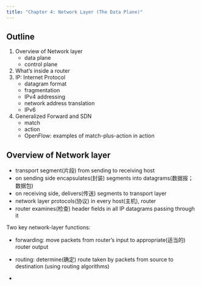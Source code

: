 ```yaml
---
title: "Chapter 4: Network Layer (The Data Plane)"
---
```


## Outline

1. Overview of Network layer
   - data plane
   - control plane
2. What’s inside a router
3. IP: Internet Protocol
   - datagram format
   - fragmentation
   - IPv4 addressing
   - network address translation
   - IPv6
4. Generalized Forward and SDN
   - match
   - action
   - OpenFlow: examples of match-plus-action in action

## Overview of Network layer

- transport segment(片段) from sending to receiving host 
- on sending side encapsulates(封装) segments into datagrams(数据报；数据包)
- on receiving side, delivers(传送) segments to transport layer
- network layer protocols(协议) in every host(主机), router
- router examines(检查) header fields in all IP datagrams passing through it

Two key network-layer functions:

- forwarding: move packets from router’s input to appropriate(适当的) router output

- routing: determine(确定) route taken by packets from source to destination (using routing algorithms)

- 
